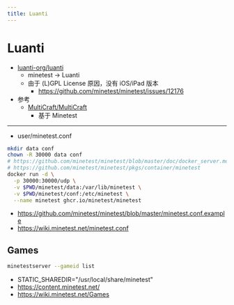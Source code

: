 ```yaml
---
title: Luanti
---
```


# Luanti

- [luanti-org/luanti](https://github.com/luanti-org/luanti)
  - minetest -> Luanti
  - 由于 (L)GPL License 原因，没有 iOS/iPad 版本
    - https://github.com/minetest/minetest/issues/12176
- 参考
  - [MultiCraft/MultiCraft](https://github.com/MultiCraft/MultiCraft)
    - 基于 Minetest

---

- user/minetest.conf

```bash
mkdir data conf
chown -R 30000 data conf
# https://github.com/minetest/minetest/blob/master/doc/docker_server.md
# https://github.com/minetest/minetest/pkgs/container/minetest
docker run -d \
  -p 30000:30000/udp \
  -v $PWD/minetest/data:/var/lib/minetest \
  -v $PWD/minetest/conf:/etc/minetest \
  --name minetest ghcr.io/minetest/minetest
```

- https://github.com/minetest/minetest/blob/master/minetest.conf.example
- https://wiki.minetest.net/minetest.conf

## Games

```bash
minetestserver --gameid list
```

- STATIC_SHAREDIR="/usr/local/share/minetest"
- https://content.minetest.net/
- https://wiki.minetest.net/Games
